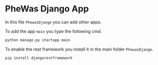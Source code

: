 # PheWas Django App


In this file ```PhewasDjango``` you can add other apps.

To add the app ```main``` you type the following cmd.
```python
python manage.py startapp main
```
To enable the rest framework you install it in the main folder ```PhewasDjango```.
```python
pip install djangorestframework
```
